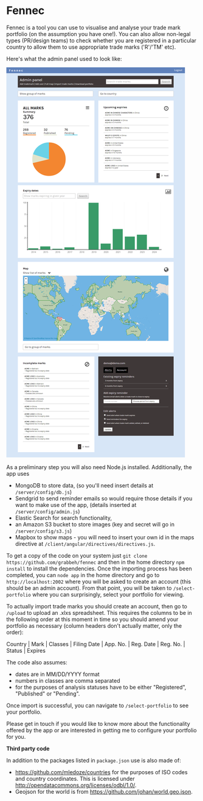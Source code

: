 
Fennec
==================

Fennec is a tool you can use to visualise and analyse your trade mark portfolio (on the assumption you have one!). You can also allow non-legal types (PR/design teams) to check whether you are registered in a particular country to allow them to use appropriate trade marks ('R'/'TM' etc). 

Here's what the admin panel used to look like:

![example](screenshot.png)

As a preliminary step you will also need Node.js installed. Additionally, the app uses 

- MongoDB to store data, (so you'll need insert details at `/server/config/db.js`) 
- Sendgrid to send reminder emails so would require those details if you want to make use of the app, (details inserted at `/server/config/admin.js`) 
- Elastic Search for search functionality,
- an Amazon S3 bucket to store images (key and secret will go in `/server/config/s3.js`) 
- Mapbox to show maps - you will need to insert your own id in the maps directive at `/client/angular/directives/directives.js`.

To get a copy of the code on your system just `git clone https://github.com/grabbeh/fennec` and then in the home directory `npm install` to install the dependencies. Once the importing process has been completed, you can `node app` in the home directory and go to `http://localhost:2002` where you will be asked to create an account (this should be an admin account). From that point, you will be taken to `/select-portfolio` where you can surprisingly, select your portfolio for viewing.

To actually import trade marks you should create an account, then go to `/upload` to upload an .xlxs spreadsheet. This requires the columns to be in the following order at this moment in time so you should amend your portfolio as necessary (column headers don't actually matter, only the order):

Country |	Mark	| Classes	| Filing Date	| App. No. | Reg. Date |	Reg. No. | Status |	Expires

The code also assumes:

- dates are in MM/DD/YYYY format
- numbers in classes are comma separated
- for the purposes of analysis statuses have to be either "Registered", "Published" or "Pending".

Once import is successful, you can navigate to `/select-portfolio` to see your portfolio.

Please get in touch if you would like to know more about the functionality offered by the app or are interested in getting me to configure your portfolio for you.

**Third party code**

In addition to the packages listed in `package.json` use is also made of:

- https://github.com/mledoze/countries for the purposes of ISO codes and country coordinates. This is licensed under http://opendatacommons.org/licenses/odbl/1.0/. 
- Geojson for the world is from https://github.com/johan/world.geo.json.
